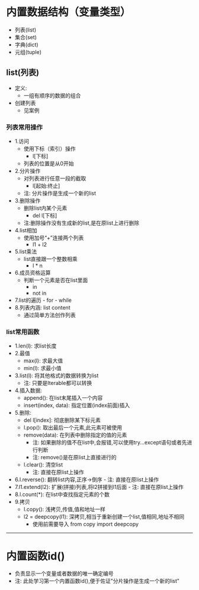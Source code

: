 # 内置数据结构（变量类型）
   - 列表(list)
   - 集合(set)
   - 字典(dict)
   - 元组(tuple)
## list(列表)
- 定义:
   - 一组有顺序的数据的组合
- 创建列表
   - 见案例
### 列表常用操作
- 1.访问
   - 使用下标（索引）操作
       - l[下标]
   - 列表的位置是从0开始
- 2.分片操作
   - 对列表进行任意一段的截取
       - l[起始:终止]   
   - 注: 分片操作是生成一个新的list
- 3.删除操作
   - 删除list内某个元素
       - del l[下标]
   - 注:删除操作没有生成新的list,是在原list上进行删除
- 4.list相加
   - 使用加号“+”连接两个列表
       - l1 + l2
- 5.list乘法   
   - list直接跟一个整数相乘
       - l * n
- 6.成员资格运算
   - 判断一个元素是否在list里面
       - in
       - not in
- 7.list的遍历
       - for
       - while 
- 8.列表内涵: list content
   - 通过简单方法创作列表 
### list常用函数
- 1.len(l): 求list长度
- 2.最值
    - max(l): 求最大值
    - min(l): 求最小值
- 3.list(l): 将其他格式的数据转换为list
    - 注: 只要是Iterable都可以转换
- 4.插入数据:
    - append(): 在list末尾插入一个内容
    - insert(index, data): 指定位置(index前面)插入
- 5.删除:
    - del l[index]: 彻底删除某下标元素
    - l.pop(): 取出最后一个元素,此元素可被使用  
    - remove(data): 在列表中删除指定的值的元素
       - 注: 如果删除的值不在list中,会报错,可以使用try...except语句或者先进行判断
       - 注: remove()是在原list上直接进行的
    - l.clear(): 清空list
       - 注: 直接在原list上操作
- 6.l.reverse(): 翻转list内容,正序->倒序
       - 注: 直接在原list上操作
- 7.l1.extend(l2): 扩展(拼接)列表,将l2拼接到l1后面
       - 注: 直接在原list上操作 
- 8.l.count(*): 在list中查找指定元素的个数
- 9.拷贝
    - l.copy(): 浅拷贝,传值,值和地址一样
    - l2 = deepcopy(l1): 深拷贝,相当于重新创建一个list,值相同,地址不相同
       - 使用前需要导入 from copy import deepcopy
   
------------------------------------------------------------------------------------------------------------------------   
# 内置函数id()
- 负责显示一个变量或者数据的唯一确定编号
- 注: 此处学习第一个内置函数id(),便于佐证"分片操作是生成一个新的list"
